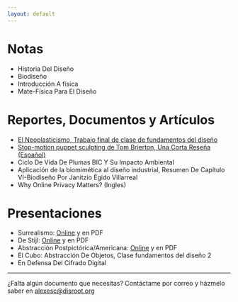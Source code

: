 ```yaml
---
layout: default
---
```


# Notas

* Historia Del Diseño
* Biodiseño
* Introducción A física
* Mate-Física Para El Diseño

# Reportes, Documentos y Artículos

* [El Neoplasticismo, Trabajo final de clase de fundamentos del diseño](https://mega.nz/#!aHxECLgT!8TRGmQYvw0PhQTwyo4sIY231i3mx8PpzMq8QZ_IcHaQ)
* [Stop-motion puppet sculpting de Tom Brierton, Una Corta Reseña (Español)](https://mega.nz/#!qTADhSzL!Nw1b_sPmCBqWY_Cpo9Yes8tjX0o0n8Xa-3tEA7RP_2g)
* Ciclo De Vida De Plumas BIC Y Su Impacto Ambiental
* Aplicación de la biomimética al diseño industrial, Resumen De Capítulo VI-Biodiseño Por Janitzio Égido Villarreal
* Why Online Privacy Matters? (Ingles)

# Presentaciones

* Surrealismo: [Online](https://slides.com/alejandroescalante/surrealismo) y en PDF
* De Stijl: [Online](https://slides.com/alejandroescalante/estilo) y en PDF
* Abstracción Postpictórica/Americana: [Online](https://slides.com/alejandroescalante/abstraame) y en PDF
* El Cubo: Abstracción De Objetos, Clase fundamentos del diseño 2
* En Defensa Del Cifrado Digital

---

¿Falta algún documento que necesitas? Contáctame por correo y házmelo saber en alexesc@disroot.org
